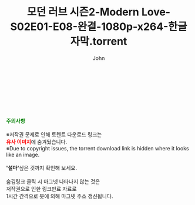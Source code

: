 ﻿---
layout: post
title:  "모던 러브 시즌2-Modern Love-S02E01-E08-완결-1080p-x264-한글자막.torrent"
author: John
categories: [ 넷플릭스 ]
tags: [  ]
image:  
description: "모던 러브 시즌2-Modern Love-S02E01-E08-완결-1080p-x264-한글자막 torrent 정보 공유"
toc: true
toc_sticky: true
---

<br>

    
<br><br><br>
<p data-ke-size="size16"><b><span style="color: green;">주의사항</span></b><br /><br />※저작권 문제로 인해 토렌트 다운로드 링크는<br /><b><span style="color: red;">유사 이미지</span></b>에 숨겨뒀습니다.<br />※Due to copyright issues, the torrent download link is hidden where it looks like an image.<br /><br /><b>'설마'</b>싶은 것까지 확인해 보세요.<br /><br />숨김링크 클릭 시 마그넷 나타나지 않는 것은<br />저작권으로 인한 링크만료 자료로<br />1시간 간격으로 봇에 의해 마그넷 주소 갱신됩니다.</p>
